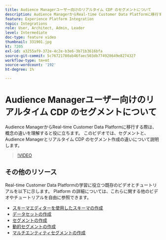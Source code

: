 ```yaml
---
title: Audience Managerユーザー向けのリアルタイム CDP のセグメントについて
description: Audience ManagerからReal-time Customer Data Platformに移行する際は、概念の違いを理解すると役に立ちます。 このビデオでは、セグメントと、Audience Managerとリアルタイム CDP のセグメント作成の違いについて説明します。
feature: Experience Platform Integration
topic: Integrations
role: User, Architect, Admin, Leader
level: Intermediate
doc-type: feature video
thumbnail: 331901.jpg
kt: 7205
exl-id: a3255af9-372e-4c2e-b3e6-3b71b3616bfa
source-git-commit: 5c76721780ab46faec503db774928649e8274327
workflow-type: tm+mt
source-wordcount: '192'
ht-degree: 1%

---
```


# Audience Managerユーザー向けのリアルタイム CDP のセグメントについて

Audience ManagerからReal-time Customer Data Platformに移行する際は、概念の違いを理解すると役に立ちます。 このビデオでは、セグメントと、Audience Managerとリアルタイム CDP のセグメント作成の違いについて説明します。

>[!VIDEO](https://video.tv.adobe.com/v/331901/?quality=12&learn=on)

## その他のリソース

Real-time Customer Data Platformの学習に役立つ既存のビデオとチュートリアルを以下に示します。 Platform の詳細については、これらに関する他のビデオやチュートリアルを自由に参照できます。

* [スキーマエディターを使用したスキーマの作成](https://experienceleague.adobe.com/docs/experience-platform/xdm/tutorials/create-schema-ui.html?lang=en#getting-started)
* [データセットの作成](https://experienceleague.adobe.com/docs/platform-learn/getting-started-for-data-architects-and-data-engineers/create-datasets.html?lang=en#permissions-required)
* [セグメントの作成](https://experienceleague.adobe.com/docs/platform-learn/tutorials/segments/create-segments.html?lang=en#segments)
* [動的セグメントの作成](https://experienceleague.adobe.com/docs/platform-learn/tutorials/segments/create-dynamic-segments.html?lang=en#segments)
* [マルチエンティティセグメントの作成](https://experienceleague.adobe.com/docs/platform-learn/tutorials/segments/create-multi-entity-segments.html?lang=en#segments)
